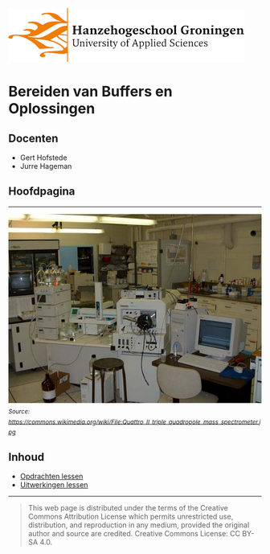 ![Hanze](./hanze/hanze.png)

# Bereiden van Buffers en Oplossingen

## Docenten

- Gert Hofstede
- Jurre Hageman

## Hoofdpagina

---

![Pic](./impression/impression.jpg)
*<sub>Source: https://commons.wikimedia.org/wiki/File:Quattro_II_triple_quadropole_mass_spectrometer.jpg</sub>*
## Inhoud
- [Opdrachten lessen](./opdrachten/opdrachten.md)
- [Uitwerkingen lessen](./uitwerkingen/uitwerkingen.md)


--- 


>This web page is distributed under the terms of the Creative Commons Attribution License which permits unrestricted use, distribution, and reproduction in any medium, provided the original author and source are credited.
>Creative Commons License: CC BY-SA 4.0.

